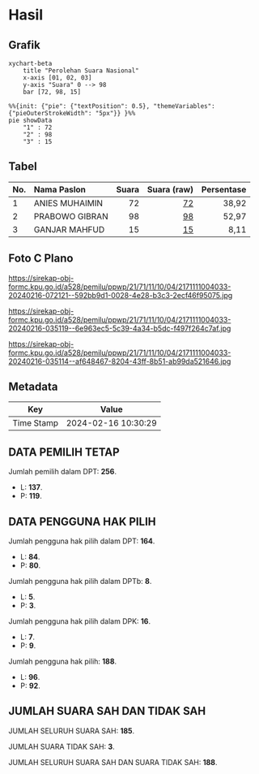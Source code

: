 # Hasil

## Grafik

```mermaid
xychart-beta
    title "Perolehan Suara Nasional"
    x-axis [01, 02, 03]
    y-axis "Suara" 0 --> 98
    bar [72, 98, 15]
```

```mermaid
%%{init: {"pie": {"textPosition": 0.5}, "themeVariables": {"pieOuterStrokeWidth": "5px"}} }%%
pie showData
    "1" : 72
    "2" : 98
    "3" : 15
```

## Tabel

| No. | Nama Paslon    | Suara | Suara (raw) | Persentase |
|:--- |:-------------- | -----:| -----------:| ----------:|
| 1   | ANIES MUHAIMIN | 72    | [72][p-1]   | 38,92      |
| 2   | PRABOWO GIBRAN | 98    | [98][p-2]   | 52,97      |
| 3   | GANJAR MAHFUD  | 15    | [15][p-3]   | 8,11       |


[p-1]: https://github.com/gigit-pemilu/pemilu-2024/blob/main/pilpres/hitung-suara/sub/21-kepulauan-riau/sub/71-kota-batam/sub/11-sagulung/sub/1004-sagulung-kota/sub/033-tps/sub/paslon-1.txt
[p-2]: https://github.com/gigit-pemilu/pemilu-2024/blob/main/pilpres/hitung-suara/sub/21-kepulauan-riau/sub/71-kota-batam/sub/11-sagulung/sub/1004-sagulung-kota/sub/033-tps/sub/paslon-2.txt
[p-3]: https://github.com/gigit-pemilu/pemilu-2024/blob/main/pilpres/hitung-suara/sub/21-kepulauan-riau/sub/71-kota-batam/sub/11-sagulung/sub/1004-sagulung-kota/sub/033-tps/sub/paslon-3.txt

## Foto C Plano

https://sirekap-obj-formc.kpu.go.id/a528/pemilu/ppwp/21/71/11/10/04/2171111004033-20240216-072121--592bb9d1-0028-4e28-b3c3-2ecf46f95075.jpg

https://sirekap-obj-formc.kpu.go.id/a528/pemilu/ppwp/21/71/11/10/04/2171111004033-20240216-035119--6e963ec5-5c39-4a34-b5dc-f497f264c7af.jpg

https://sirekap-obj-formc.kpu.go.id/a528/pemilu/ppwp/21/71/11/10/04/2171111004033-20240216-035114--af648467-8204-43ff-8b51-ab99da521646.jpg


## Metadata

| Key        | Value               |
| ---------- | ------------------- |
| Time Stamp | 2024-02-16 10:30:29 |


## DATA PEMILIH TETAP

Jumlah pemilih dalam DPT: **256**.
 * L: **137**.
 * P: **119**.

## DATA PENGGUNA HAK PILIH

Jumlah pengguna hak pilih dalam DPT: **164**.
 * L: **84**.
 * P: **80**.

Jumlah pengguna hak pilih dalam DPTb: **8**.
 * L: **5**.
 * P: **3**.

Jumlah pengguna hak pilih dalam DPK: **16**.
 * L: **7**.
 * P: **9**.

Jumlah pengguna hak pilih: **188**.
 * L: **96**.
 * P: **92**.

## JUMLAH SUARA SAH DAN TIDAK SAH

JUMLAH SELURUH SUARA SAH: **185**.

JUMLAH SUARA TIDAK SAH: **3**.

JUMLAH SELURUH SUARA SAH DAN SUARA TIDAK SAH: **188**.


